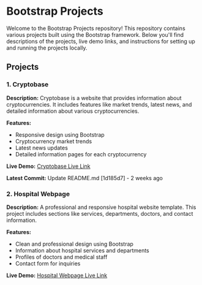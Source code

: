 # Bootstrap Projects

Welcome to the Bootstrap Projects repository! This repository contains various projects built using the Bootstrap framework. Below you'll find descriptions of the projects, live demo links, and instructions for setting up and running the projects locally.

## Projects

### 1. Cryptobase

**Description:** Cryptobase is a website that provides information about cryptocurrencies. It includes features like market trends, latest news, and detailed information about various cryptocurrencies.

**Features:**
- Responsive design using Bootstrap
- Cryptocurrency market trends
- Latest news updates
- Detailed information pages for each cryptocurrency

**Live Demo:** [Cryptobase Live Link](https://ranaavh.github.io/Bootsrap-Projects/cryptobase/index.html)

**Latest Commit:** Update README.md [1d185d7] - 2 weeks ago

### 2. Hospital Webpage

**Description:** A professional and responsive hospital website template. This project includes sections like services, departments, doctors, and contact information.

**Features:**
- Clean and professional design using Bootstrap
- Information about hospital services and departments
- Profiles of doctors and medical staff
- Contact form for inquiries

**Live Demo:** [Hospital Webpage Live Link](https://ranaavh.github.io/Bootsrap-Projects/hospital/index.html)


